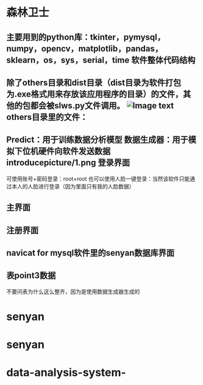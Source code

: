 森林卫士
====
主要用到的python库：tkinter，pymysql，numpy，opencv，matplotlib，pandas，sklearn，os，sys，serial，time
软件整体代码结构
-----
除了others目录和dist目录（dist目录为软件打包为.exe格式用来存放该应用程序的目录）的文件，其他的包都会被slws.py文件调用。
![Image text](https://github.com/xumoremore/data-analysis-system-/tree/master/introducepicture/1.png)
others目录里的文件：
----
Predict：用于训练数据分析模型
数据生成器：用于模拟下位机硬件向软件发送数据
introducepicture/1.png
登录界面
-----
可使用账号+密码登录：root+root
也可以使用人脸一键登录：当然该软件只能通过本人的人脸进行登录（因为里面只有我的人脸数据）

主界面
----

注册界面
-----

navicat for mysql软件里的senyan数据库界面
----

表point3数据
-----
不要问表为什么这么整齐，因为是使用数据生成器生成的
# senyan
# senyan
# data-analysis-system-
